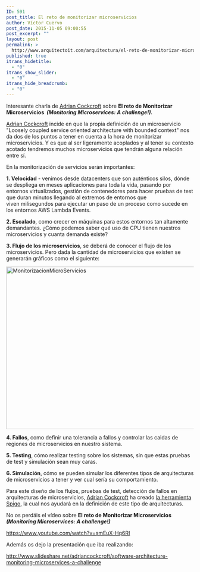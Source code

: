 ```yaml
---
ID: 591
post_title: El reto de monitorizar microservicios
author: Víctor Cuervo
post_date: 2015-11-05 09:00:55
post_excerpt: ""
layout: post
permalink: >
  http://www.arquitectoit.com/arquitectura/el-reto-de-monitorizar-microservicios/
published: true
itrans_hidetitle:
  - "0"
itrans_show_slider:
  - "0"
itrans_hide_breadcrumb:
  - "0"
---
```

Interesante charla de <a title="Twitter de Adrian Cockcroft" href="https://twitter.com/adrianco" target="_blank">Adrian Cockcroft</a> sobre <strong>El reto de Monitorizar Microservicios <em> (Monitoring Microservices: A challenge!).</em></strong>

<a title="Twitter de Adrian Cockcroft" href="https://twitter.com/adrianco" target="_blank">Adrian Cockcroft</a> incide en que la propia definición de un microservicio "Loosely coupled service oriented architecture with bounded context" nos da dos de los puntos a tener en cuenta a la hora de monitorizar microservicios. Y es que al ser ligeramente acoplados y al tener su contexto acotado tendremos muchos microservicios que tendrán alguna relación entre sí.

En la monitorización de servicios serán importantes:

<strong>1. Velocidad</strong> - venimos desde datacenters que son auténticos silos, dónde se despliega en meses aplicaciones para toda la vida, pasando por entornos virtualizados, gestión de contenedores para hacer pruebas de test que duran minutos llegando al extremos de entornos que viven milisegundos para ejecutar un paso de un proceso como sucede en los entornos AWS Lambda Events.

<strong>2. Escalado</strong>, como crecer en máquinas para estos entornos tan altamente demandantes. ¿Cómo podemos saber qué uso de CPU tienen nuestros microservicios y cuanta demanda existe?

<strong>3. Flujo de los microservicios</strong>, se deberá de conocer el flujo de los microservicios. Pero dada la cantidad de microservicios que existen se generarán gráficos como el siguiente:

<a href="http://www.arquitectoit.com/wp-content/uploads/2015/03/MonitorizacionMicroServicios.jpg"><img class=" size-full wp-image-593 aligncenter" src="http://www.arquitectoit.com/wp-content/uploads/2015/03/MonitorizacionMicroServicios.jpg" alt="MonitorizacionMicroServicios" width="629" height="437" /></a>

<strong>4. Fallos</strong>, como definir una tolerancia a fallos y controlar las caidas de regiones de microservicios en nuestro sistema.

<strong>5. Testing</strong>, cómo realizar testing sobre los sistemas, sin que estas pruebas de test y simulación sean muy caras.

<strong>6. Simulación</strong>, cómo se pueden simular los diferentes tipos de arquitecturas de microservicios a tener y ver cual sería su comportamiento.

Para este diseño de los flujos, pruebas de test, detección de fallos en arquitecturas de microservicios, <a title="Twitter de Adrian Cockcroft" href="https://twitter.com/adrianco" target="_blank">Adrian Cockcroft</a> ha creado <a title="Spigo" href="https://github.com/adrianco/spigo" target="_blank">la herramienta Spigo</a>, la cual nos ayudará en la definición de este tipo de arquitecturas.

No os perdáis el vídeo sobre <strong>El reto de Monitorizar Microservicios<em> (Monitoring Microservices: A challenge!)</em></strong>

https://www.youtube.com/watch?v=smEuX-Hq6RI

Además os dejo la presentación que iba realizando:

http://www.slideshare.net/adriancockcroft/software-architecture-monitoring-microservices-a-challenge

&nbsp;